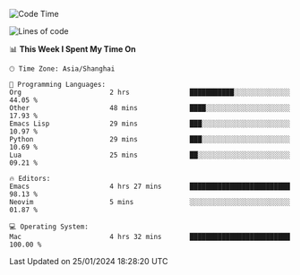 <!--START_SECTION:waka-->
![Code Time](http://img.shields.io/badge/Code%20Time-1%2C773%20hrs%2010%20mins-blue)

![Lines of code](https://img.shields.io/badge/From%20Hello%20World%20I%27ve%20Written-287.6%20thousand%20lines%20of%20code-blue)

📊 **This Week I Spent My Time On** 

```text
🕑︎ Time Zone: Asia/Shanghai

💬 Programming Languages: 
Org                      2 hrs               ███████████░░░░░░░░░░░░░░   44.05 % 
Other                    48 mins             ████░░░░░░░░░░░░░░░░░░░░░   17.93 % 
Emacs Lisp               29 mins             ███░░░░░░░░░░░░░░░░░░░░░░   10.97 % 
Python                   29 mins             ███░░░░░░░░░░░░░░░░░░░░░░   10.69 % 
Lua                      25 mins             ██░░░░░░░░░░░░░░░░░░░░░░░   09.21 % 

🔥 Editors: 
Emacs                    4 hrs 27 mins       █████████████████████████   98.13 % 
Neovim                   5 mins              ░░░░░░░░░░░░░░░░░░░░░░░░░   01.87 % 

💻 Operating System: 
Mac                      4 hrs 32 mins       █████████████████████████   100.00 % 
```


 Last Updated on 25/01/2024 18:28:20 UTC
<!--END_SECTION:waka-->
